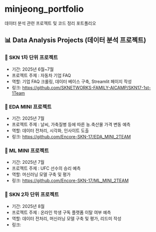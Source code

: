 # minjeong_portfolio
데이터 분석 관련 프로젝트 및 코드 정리 포트폴리오 

## 📊 Data Analysis Projects (데이터 분석 프로젝트)

### 🔹 SKN 1차 단위 프로젝트
- 기간: 2025년 6월~7월
- 프로젝트 주제 : 자동차 기업 FAQ 
- 역할: 기업 FAQ 크롤링, 데이터 베이스 구축, Streamlit 페이지 작성 
- 링크: https://github.com/SKNETWORKS-FAMILY-AICAMP/SKN17-1st-1Team

### 🔹 EDA MINI 프로젝트
- 기간: 2025년 7월
- 프로젝트 주제 : 날씨, 가축질병 등에 따른 농.축산물 가격 변동 예측 
- 역할: 데이터 전처리, 시각화, 인사이트 도출
- 링크: https://github.com/Encore-SKN-17/EDA_MINI_2TEAM

### 🔹 ML MINI 프로젝트
- 기간: 2025년 7월
- 프로젝트 주제 : UFC 선수의 승리 예측 
- 역할: 머신러닝 모델 구축 및 평가
- 링크: https://github.com/Encore-SKN-17/ML_MINI_2TEAM

### 🔹 SKN 2차 단위 프로젝트
- 기간: 2025년 8월
- 프로젝트 주제 : 온라인 학생 구독 플랫폼 이탈 여부 예측  
- 역할: 데이터 전처리, 머신러닝 모델 구축 및 평가, 리드미 작성 
- 링크: 
